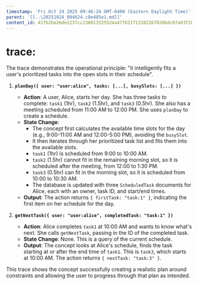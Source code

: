 ```yaml
---
timestamp: 'Fri Oct 24 2025 09:46:24 GMT-0400 (Eastern Daylight Time)'
parent: '[[..\20251024_094624.c8e485e1.md]]'
content_id: 41fb2be26de1237cc238913325524a477621f13382267028bdc07a03f2878f03
---
```


# trace:

The trace demonstrates the operational principle: "it intelligently fits a user's prioritized tasks into the open slots in their schedule".

1. **`planDay({ user: "user:alice", tasks: [...], busySlots: [...] })`**
   * **Action**: A user, Alice, starts her day. She has three tasks to complete: `task1` (1hr), `task2` (1.5hr), and `task3` (0.5hr). She also has a meeting scheduled from 11:00 AM to 12:00 PM. She uses `planDay` to create a schedule.
   * **State Change**:
     * The concept first calculates the available time slots for the day (e.g., 9:00-11:00 AM and 12:00-5:00 PM), avoiding the `busySlot`.
     * It then iterates through her prioritized task list and fits them into the available slots.
     * `task1` (1hr) is scheduled from 9:00 to 10:00 AM.
     * `task2` (1.5hr) cannot fit in the remaining morning slot, so it is scheduled after the meeting, from 12:00 to 1:30 PM.
     * `task3` (0.5hr) can fit in the morning slot, so it is scheduled from 10:00 to 10:30 AM.
     * The database is updated with three `ScheduledTask` documents for Alice, each with an owner, task ID, and start/end times.
   * **Output**: The action returns `{ firstTask: "task:1" }`, indicating the first item on her schedule for the day.

2. **`getNextTask({ user: "user:alice", completedTask: "task:1" })`**
   * **Action**: Alice completes `task1` at 10:00 AM and wants to know what's next. She calls `getNextTask`, passing in the ID of the completed task.
   * **State Change**: None. This is a query of the current schedule.
   * **Output**: The concept looks at Alice's schedule, finds the task starting at or after the end time of `task1`. This is `task3`, which starts at 10:00 AM. The action returns `{ nextTask: "task:3" }`.

This trace shows the concept successfully creating a realistic plan around constraints and allowing the user to progress through that plan as intended.
